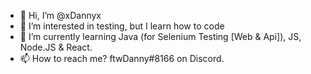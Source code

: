- 👋 Hi, I’m @xDannyx
- 👀 I’m interested in testing, but I learn how to code
- 🌱 I’m currently learning Java (for Selenium Testing [Web & Api]), JS, Node.JS & React.
- 📫 How to reach me? ftwDanny#8166 on Discord.
<!--- - 💞️ I’m looking to collaborate on ... --->

<!---
xDannyx/xDannyx is a ✨ special ✨ repository because its `README.md` (this file) appears on your GitHub profile.
You can click the Preview link to take a look at your changes.
--->
